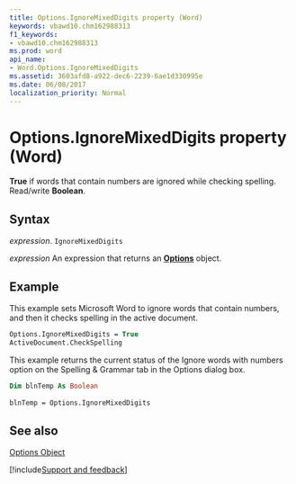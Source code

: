 ```yaml
---
title: Options.IgnoreMixedDigits property (Word)
keywords: vbawd10.chm162988313
f1_keywords:
- vbawd10.chm162988313
ms.prod: word
api_name:
- Word.Options.IgnoreMixedDigits
ms.assetid: 3603afd8-a922-dec6-2239-6ae1d330995e
ms.date: 06/08/2017
localization_priority: Normal
---
```



# Options.IgnoreMixedDigits property (Word)

 **True** if words that contain numbers are ignored while checking spelling. Read/write **Boolean**.


## Syntax

_expression_. `IgnoreMixedDigits`

 _expression_ An expression that returns an **[Options](Word.Options.md)** object.


## Example

This example sets Microsoft Word to ignore words that contain numbers, and then it checks spelling in the active document.


```vb
Options.IgnoreMixedDigits = True 
ActiveDocument.CheckSpelling
```

This example returns the current status of the Ignore words with numbers option on the Spelling & Grammar tab in the Options dialog box.




```vb
Dim blnTemp As Boolean 
 
blnTemp = Options.IgnoreMixedDigits
```


## See also


[Options Object](Word.Options.md)

[!include[Support and feedback](~/includes/feedback-boilerplate.md)]